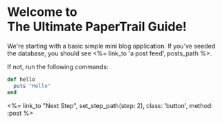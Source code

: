 # Welcome to <br> The Ultimate PaperTrail Guide!

We're starting with a basic simple mini blog application. If you've seeded the database, you should see <%= link_to 'a post feed', posts_path %>.

If not, run the following commands:

```ruby
def hello
  puts "Hello"
end
```

<div class="mt-8 text-center">
  <%= link_to "Next Step", set_step_path(step: 2), class: 'button', method: :post %>
</div>
